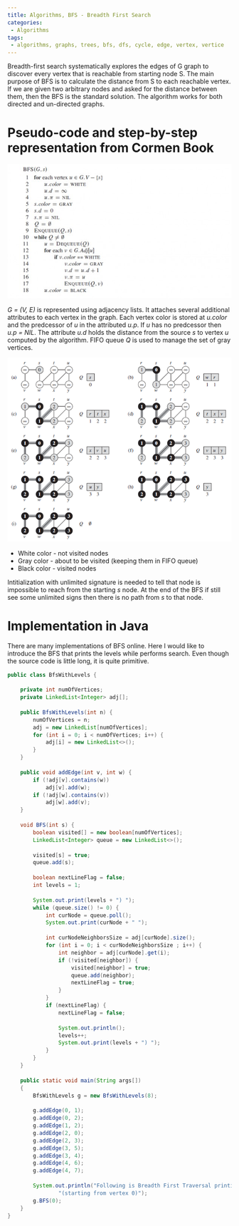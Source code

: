 ```yaml
---
title: Algorithms, BFS - Breadth First Search
categories:
 - Algorithms
tags:
 - algorithms, graphs, trees, bfs, dfs, cycle, edge, vertex, vertice
---
```


Breadth-first search systematically explores the edges of G graph to discover every vertex that is reachable from starting node S. The main purpose of BFS is to calculate the distance from S to each reachable vertex. If we are given two arbitrary nodes and asked for the distance between them, then the BFS is the standard solution. The algorithm works for both directed and un-directed graphs.

# Pseudo-code and step-by-step representation from Cormen Book

![BFS_cormen](/assets/images/graphs/BFS_cormen.png)

*G = (V, E)* is represented using adjacency lists. It attaches several additional attributes to each vertex in the graph. Each vertex color is stored at *u.color* and the predcessor of *u* in the attributed *u.p*. If *u* has no predcessor then *u.p = NIL*. The attribute *u.d* holds the distance from the source *s* to vertex *u* computed by the algorithm. FIFO queue *Q* is used to manage the set of gray vertices.

![BFS_cormen_stepbystep_process](/assets/images/graphs/BFS_cormen_stepbystep_process.png)

* White color - not visited nodes
* Gray color - about to be visited (keeping them in FIFO queue)
* Black color - visited nodes

Intitialization with unlimited signature is needed to tell that node is impossible to reach from the starting *s* node. At the end of the BFS if still see some unlimited signs then there is no path from *s* to that node.

# Implementation in Java

There are many implementations of BFS online. Here I would like to introduce the BFS that prints the levels while performs search. Even though the source code is little long, it is quite primitive.

```java
public class BfsWithLevels {

    private int numOfVertices;
    private LinkedList<Integer> adj[];

    public BfsWithLevels(int n) {
        numOfVertices = n;
        adj = new LinkedList[numOfVertices];
        for (int i = 0; i < numOfVertices; i++) {
            adj[i] = new LinkedList<>();
        }
    }

    public void addEdge(int v, int w) {
        if (!adj[v].contains(w))
            adj[v].add(w);
        if (!adj[w].contains(v))
            adj[w].add(v);
    }

    void BFS(int s) {
        boolean visited[] = new boolean[numOfVertices];
        LinkedList<Integer> queue = new LinkedList<>();

        visited[s] = true;
        queue.add(s);

        boolean nextLineFlag = false;
        int levels = 1;

        System.out.print(levels + ") ");
        while (queue.size() != 0) {
            int curNode = queue.poll();
            System.out.print(curNode + " ");

            int curNodeNeighborsSize = adj[curNode].size();
            for (int i = 0; i < curNodeNeighborsSize ; i++) {
                int neighbor = adj[curNode].get(i);
                if (!visited[neighbor]) {
                    visited[neighbor] = true;
                    queue.add(neighbor);
                    nextLineFlag = true;
                }
            }
            if (nextLineFlag) {
                nextLineFlag = false;

                System.out.println();
                levels++;
                System.out.print(levels + ") ");
            }
        }
    }

    public static void main(String args[])
    {
        BfsWithLevels g = new BfsWithLevels(8);

        g.addEdge(0, 1);
        g.addEdge(0, 2);
        g.addEdge(1, 2);
        g.addEdge(2, 0);
        g.addEdge(2, 3);
        g.addEdge(3, 5);
        g.addEdge(3, 4);
        g.addEdge(4, 6);
        g.addEdge(4, 7);

        System.out.println("Following is Breadth First Traversal printing with levels number"+
                "(starting from vertex 0)");
        g.BFS(0);
    }
}
```
